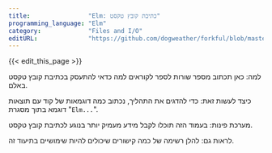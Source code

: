 ```yaml
---
title:                "Elm: כתיבת קובץ טקסט"
programming_language: "Elm"
category:             "Files and I/O"
editURL:              "https://github.com/dogweather/forkful/blob/master/content/he/elm/writing-a-text-file.md"
---
```


{{< edit_this_page >}}

למה: כאן תכתוב מספר שורות לספר לקוראים למה כדאי להתעסק בכתיבת קובץ טקסט באלם.

כיצד לעשות זאת: כדי להדגים את התהליך, נכתוב כמה דוגמאות של קוד עם תוצאות דוגמא בתוך מסגרת "```Elm...```".

מערכת פינות: בעמוד הזה תוכלו לקבל מידע מעמיק יותר בנוגע לכתיבת קובץ טקסט. 

לראות גם: להלן רשימה של כמה קישורים שיכולים להיות שימושיים בתיעוד זה.
